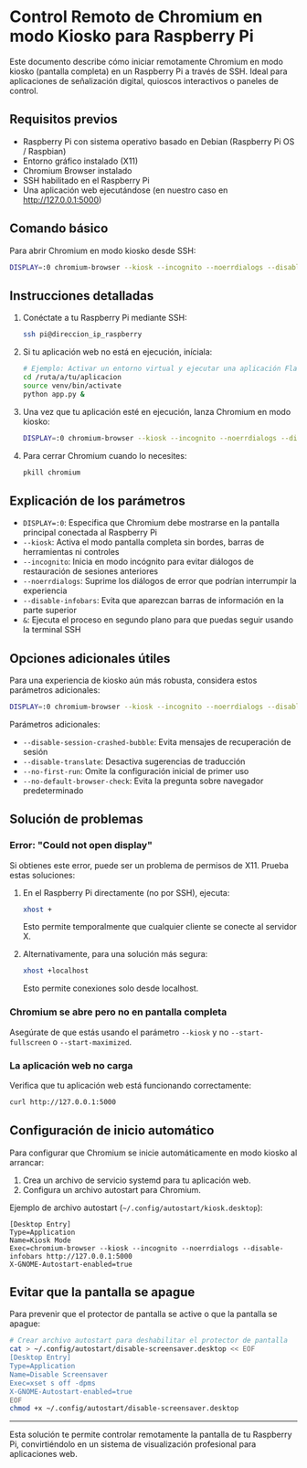 # Control Remoto de Chromium en modo Kiosko para Raspberry Pi

Este documento describe cómo iniciar remotamente Chromium en modo kiosko (pantalla completa) en un Raspberry Pi a través de SSH. Ideal para aplicaciones de señalización digital, quioscos interactivos o paneles de control.

## Requisitos previos

- Raspberry Pi con sistema operativo basado en Debian (Raspberry Pi OS / Raspbian)
- Entorno gráfico instalado (X11)
- Chromium Browser instalado
- SSH habilitado en el Raspberry Pi
- Una aplicación web ejecutándose (en nuestro caso en http://127.0.0.1:5000)

## Comando básico

Para abrir Chromium en modo kiosko desde SSH:

```bash
DISPLAY=:0 chromium-browser --kiosk --incognito --noerrdialogs --disable-infobars http://127.0.0.1:5000 &
```

## Instrucciones detalladas

1. Conéctate a tu Raspberry Pi mediante SSH:
   ```bash
   ssh pi@direccion_ip_raspberry
   ```

2. Si tu aplicación web no está en ejecución, iníciala:
   ```bash
   # Ejemplo: Activar un entorno virtual y ejecutar una aplicación Flask
   cd /ruta/a/tu/aplicacion
   source venv/bin/activate
   python app.py &
   ```

3. Una vez que tu aplicación esté en ejecución, lanza Chromium en modo kiosko:
   ```bash
   DISPLAY=:0 chromium-browser --kiosk --incognito --noerrdialogs --disable-infobars http://127.0.0.1:5000 &
   ```

4. Para cerrar Chromium cuando lo necesites:
   ```bash
   pkill chromium
   ```

## Explicación de los parámetros

- `DISPLAY=:0`: Especifica que Chromium debe mostrarse en la pantalla principal conectada al Raspberry Pi
- `--kiosk`: Activa el modo pantalla completa sin bordes, barras de herramientas ni controles
- `--incognito`: Inicia en modo incógnito para evitar diálogos de restauración de sesiones anteriores
- `--noerrdialogs`: Suprime los diálogos de error que podrían interrumpir la experiencia
- `--disable-infobars`: Evita que aparezcan barras de información en la parte superior
- `&`: Ejecuta el proceso en segundo plano para que puedas seguir usando la terminal SSH

## Opciones adicionales útiles

Para una experiencia de kiosko aún más robusta, considera estos parámetros adicionales:

```bash
DISPLAY=:0 chromium-browser --kiosk --incognito --noerrdialogs --disable-infobars --disable-session-crashed-bubble --disable-translate --no-first-run --no-default-browser-check http://127.0.0.1:5000 &
```

Parámetros adicionales:
- `--disable-session-crashed-bubble`: Evita mensajes de recuperación de sesión
- `--disable-translate`: Desactiva sugerencias de traducción
- `--no-first-run`: Omite la configuración inicial de primer uso
- `--no-default-browser-check`: Evita la pregunta sobre navegador predeterminado

## Solución de problemas

### Error: "Could not open display"

Si obtienes este error, puede ser un problema de permisos de X11. Prueba estas soluciones:

1. En el Raspberry Pi directamente (no por SSH), ejecuta:
   ```bash
   xhost +
   ```
   Esto permite temporalmente que cualquier cliente se conecte al servidor X.

2. Alternativamente, para una solución más segura:
   ```bash
   xhost +localhost
   ```
   Esto permite conexiones solo desde localhost.

### Chromium se abre pero no en pantalla completa

Asegúrate de que estás usando el parámetro `--kiosk` y no `--start-fullscreen` o `--start-maximized`.

### La aplicación web no carga

Verifica que tu aplicación web está funcionando correctamente:
```bash
curl http://127.0.0.1:5000
```

## Configuración de inicio automático

Para configurar que Chromium se inicie automáticamente en modo kiosko al arrancar:

1. Crea un archivo de servicio systemd para tu aplicación web.
2. Configura un archivo autostart para Chromium.

Ejemplo de archivo autostart (`~/.config/autostart/kiosk.desktop`):
```
[Desktop Entry]
Type=Application
Name=Kiosk Mode
Exec=chromium-browser --kiosk --incognito --noerrdialogs --disable-infobars http://127.0.0.1:5000
X-GNOME-Autostart-enabled=true
```

## Evitar que la pantalla se apague

Para prevenir que el protector de pantalla se active o que la pantalla se apague:

```bash
# Crear archivo autostart para deshabilitar el protector de pantalla
cat > ~/.config/autostart/disable-screensaver.desktop << EOF
[Desktop Entry]
Type=Application
Name=Disable Screensaver
Exec=xset s off -dpms
X-GNOME-Autostart-enabled=true
EOF
chmod +x ~/.config/autostart/disable-screensaver.desktop
```

---

Esta solución te permite controlar remotamente la pantalla de tu Raspberry Pi, convirtiéndolo en un sistema de visualización profesional para aplicaciones web.